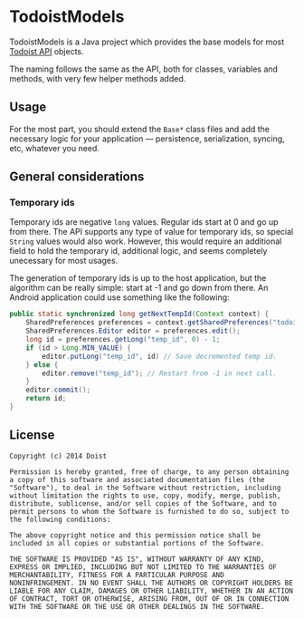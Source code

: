 # TodoistModels

TodoistModels is a Java project which provides the base models for most [Todoist API](https://todoist.com/API/) objects.

The naming follows the same as the API, both for classes, variables and methods, with very few helper methods added.

## Usage

For the most part, you should extend the `Base*` class files and add the necessary logic for your application — persistence, serialization, syncing, etc, whatever you need.

## General considerations

### Temporary ids

Temporary ids are negative `long` values. Regular ids start at 0 and go up from there. The API supports any type of value for temporary ids, so special `String` values would also work. However, this would require an additional field to hold the temporary id, additional logic, and seems completely unecessary for most usages.

The generation of temporary ids is up to the host application, but the algorithm can be really simple: start at -1 and go down from there. An Android application could use something like the following:

```java
public static synchronized long getNextTempId(Context context) {
	SharedPreferences preferences = context.getSharedPreferences("todoist_temp_ids", Context.MODE_PRIVATE);
	SharedPreferences.Editor editor = preferences.edit();
	long id = preferences.getLong("temp_id", 0) - 1;
	if (id > Long.MIN_VALUE) {
		editor.putLong("temp_id", id) // Save decremented temp id.
	} else {
		editor.remove("temp_id"); // Restart from -1 in next call.
	}
	editor.commit();
	return id;
}

```

## License

    Copyright (c) 2014 Doist

    Permission is hereby granted, free of charge, to any person obtaining
    a copy of this software and associated documentation files (the
    "Software"), to deal in the Software without restriction, including
    without limitation the rights to use, copy, modify, merge, publish,
    distribute, sublicense, and/or sell copies of the Software, and to
    permit persons to whom the Software is furnished to do so, subject to
    the following conditions:

    The above copyright notice and this permission notice shall be
    included in all copies or substantial portions of the Software.

    THE SOFTWARE IS PROVIDED "AS IS", WITHOUT WARRANTY OF ANY KIND,
    EXPRESS OR IMPLIED, INCLUDING BUT NOT LIMITED TO THE WARRANTIES OF
    MERCHANTABILITY, FITNESS FOR A PARTICULAR PURPOSE AND
    NONINFRINGEMENT. IN NO EVENT SHALL THE AUTHORS OR COPYRIGHT HOLDERS BE
    LIABLE FOR ANY CLAIM, DAMAGES OR OTHER LIABILITY, WHETHER IN AN ACTION
    OF CONTRACT, TORT OR OTHERWISE, ARISING FROM, OUT OF OR IN CONNECTION
    WITH THE SOFTWARE OR THE USE OR OTHER DEALINGS IN THE SOFTWARE.
